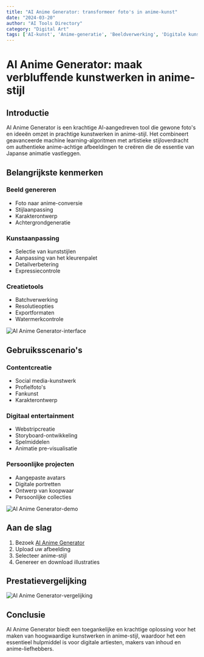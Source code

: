 ```yaml
---
title: "AI Anime Generator: transformeer foto's in anime-kunst"
date: "2024-03-20"
author: "AI Tools Directory"
category: "Digital Art"
tags: ['AI-kunst', 'Anime-generatie', 'Beeldverwerking', 'Digitale kunst']
---
```

# AI Anime Generator: maak verbluffende kunstwerken in anime-stijl

## Introductie

AI Anime Generator is een krachtige AI-aangedreven tool die gewone foto's en ideeën omzet in prachtige kunstwerken in anime-stijl. Het combineert geavanceerde machine learning-algoritmen met artistieke stijloverdracht om authentieke anime-achtige afbeeldingen te creëren die de essentie van Japanse animatie vastleggen.

## Belangrijkste kenmerken

### Beeld genereren
- Foto naar anime-conversie
- Stijlaanpassing
- Karakterontwerp
- Achtergrondgeneratie

### Kunstaanpassing
- Selectie van kunststijlen
- Aanpassing van het kleurenpalet
- Detailverbetering
- Expressiecontrole

### Creatietools
- Batchverwerking
- Resolutieopties
- Exportformaten
- Watermerkcontrole

![AI Anime Generator-interface](/imgs/ai-anime-generator/interface.jpg)

## Gebruiksscenario's

### Contentcreatie
- Social media-kunstwerk
- Profielfoto's
- Fankunst
- Karakterontwerp

### Digitaal entertainment
- Webstripcreatie
- Storyboard-ontwikkeling
- Spelmiddelen
- Animatie pre-visualisatie

### Persoonlijke projecten
- Aangepaste avatars
- Digitale portretten
- Ontwerp van koopwaar
- Persoonlijke collecties

![AI Anime Generator-demo](/imgs/ai-anime-generator/demo.jpg)

## Aan de slag

1. Bezoek [AI Anime Generator](https://ai-anime-generator.com)
2. Upload uw afbeelding
3. Selecteer anime-stijl
4. Genereer en download illustraties

## Prestatievergelijking

![AI Anime Generator-vergelijking](/imgs/ai-anime-generator/comparison.jpg)

## Conclusie

AI Anime Generator biedt een toegankelijke en krachtige oplossing voor het maken van hoogwaardige kunstwerken in anime-stijl, waardoor het een essentieel hulpmiddel is voor digitale artiesten, makers van inhoud en anime-liefhebbers.
